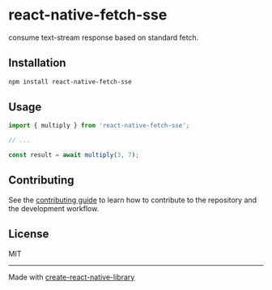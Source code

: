 # react-native-fetch-sse

consume text-stream response based on standard fetch.

## Installation

```sh
npm install react-native-fetch-sse
```

## Usage

```js
import { multiply } from 'react-native-fetch-sse';

// ...

const result = await multiply(3, 7);
```

## Contributing

See the [contributing guide](CONTRIBUTING.md) to learn how to contribute to the repository and the development workflow.

## License

MIT

---

Made with [create-react-native-library](https://github.com/callstack/react-native-builder-bob)
